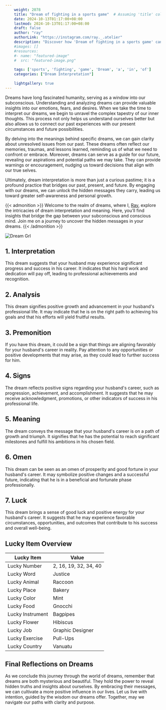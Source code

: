 ```yaml
---
    weight: 2078
    title: "Dream of fighting in a sports game"  # Assuming 'title' column exists
    date: 2024-10-13T01:17:00+08:00
    lastmod: 2024-10-13T01:17:00+08:00
    draft: false
    author: "ray"
    authorLink: "https://instagram.com/ray._.atelier"
    description: "Discover how 'Dream of fighting in a sports game' can interpret your future and uncover its significant meanings in your life."
    #images: []
    #resources:
    #- name: "featured-image"
    #  src: "featured-image.png"
    
    tags: ['sports', 'fighting', 'game', 'Dream', 'a', 'in', 'of']
    categories: ["Dream Interpretation"]
    
    lightgallery: true
---
```

    
Dreams have long fascinated humanity, serving as a window into our subconscious. Understanding and analyzing dreams can provide valuable insights into our emotions, fears, and desires. When we take the time to interpret our dreams, we begin to unravel the complex tapestry of our inner thoughts. This process not only helps us understand ourselves better but also allows us to connect our past experiences with our present circumstances and future possibilities.

By delving into the meanings behind specific dreams, we can gain clarity about unresolved issues from our past. These dreams often reflect our memories, traumas, and lessons learned, reminding us of what we need to confront or embrace. Moreover, dreams can serve as a guide for our future, revealing our aspirations and potential paths we may take. They can provide warnings or encouragement, nudging us toward decisions that align with our true selves.

Ultimately, dream interpretation is more than just a curious pastime; it is a profound practice that bridges our past, present, and future. By engaging with our dreams, we can unlock the hidden messages they carry, leading us toward greater self-awareness and personal growth.

{{< admonition >}}
Welcome to the realm of dreams, where I, [Ray](https://instagram.com/ray._.atelier), explore the intricacies of dream interpretation and meaning. Here, you’ll find insights that bridge the gap between your subconscious and conscious mind. Join me on a journey to uncover the hidden messages in your dreams.
{{< /admonition >}}

![Dream Grl](https://cdn.pixabay.com/photo/2017/11/02/03/35/gothic-2910057_1280.jpg "Dream Grl")

## 1. Interpretation
 This dream suggests that your husband may experience significant progress and success in his career. It indicates that his hard work and dedication will pay off, leading to professional achievements and recognition.

## 2. Analysis
 This dream signifies positive growth and advancement in your husband's professional life. It may indicate that he is on the right path to achieving his goals and that his efforts will yield fruitful results.

## 3. Premonition
 If you have this dream, it could be a sign that things are aligning favorably for your husband's career in reality. Pay attention to any opportunities or positive developments that may arise, as they could lead to further success for him.

## 4. Signs
 The dream reflects positive signs regarding your husband's career, such as progression, achievement, and accomplishment. It suggests that he may receive acknowledgment, promotions, or other indicators of success in his professional life.

## 5. Meaning
 The dream conveys the message that your husband's career is on a path of growth and triumph. It signifies that he has the potential to reach significant milestones and fulfill his ambitions in his chosen field.

## 6. Omen
 This dream can be seen as an omen of prosperity and good fortune in your husband's career. It may symbolize positive changes and a successful future, indicating that he is in a beneficial and fortunate phase professionally.

## 7. Luck
 This dream brings a sense of good luck and positive energy for your husband's career. It suggests that he may experience favorable circumstances, opportunities, and outcomes that contribute to his success and overall well-being.

## Lucky Item Overview
| Lucky Item          | Value              |
|---------------|--------------------|
| Lucky Number        | 2, 16, 19, 32, 34, 40  |
| Lucky Word          | Justice |
| Lucky Animal        | Raccoon |
| Lucky Place         | Bakery     |
| Lucky Color         | Mint     |
| Lucky Food          | Gnocchi      |
| Lucky Instrument    | Bagpipes |
| Lucky Flower        | Hibiscus    |
| Lucky Job           | Graphic Designer       |
| Lucky Exercise      | Pull-Ups  |
| Lucky Country       | Vanuatu    |


##  Final Reflections on Dreams

As we conclude this journey through the world of dreams, remember that dreams are both mysterious and beautiful. They hold the power to reveal hidden truths and insights about ourselves. By embracing their messages, we can cultivate a more positive influence in our lives. Let us live with intention, guided by the wisdom our dreams offer. Together, may we navigate our paths with clarity and purpose.
